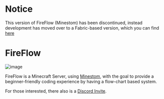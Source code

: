 # Notice
This version of FireFlow (Minestom) has been discontinued, instead development has moved over to a Fabric-based version, which you can find [here](https://github.com/BlazeMCworld/FireFlow)

# FireFlow
![image](https://github.com/user-attachments/assets/1a667eec-fabe-4310-acff-2e5a64354dfd)

FireFlow is a Minecraft Server, using [Minestom](https://minestom.net/), with the goal to provide a beginner-friendly coding experience by having a flow-chart based system.

For those interested, there also is a [Discord Invite](https://discord.gg/E5M6acTDux).
